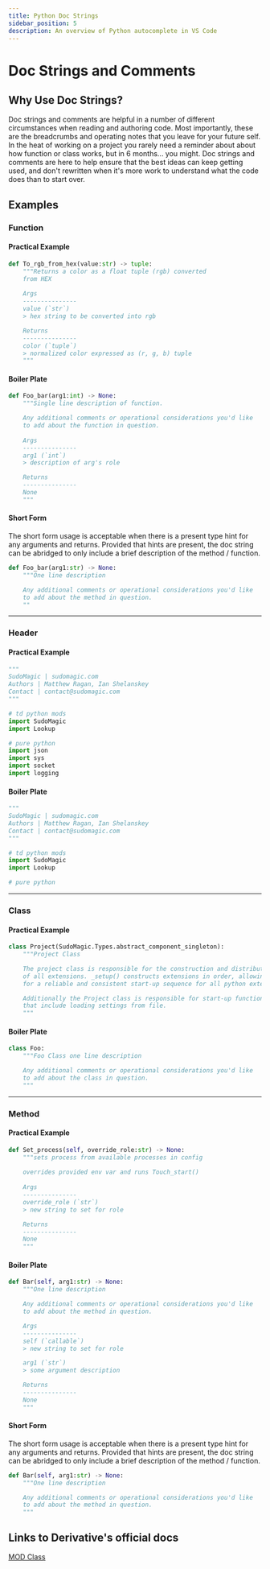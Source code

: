 ```yaml
---
title: Python Doc Strings
sidebar_position: 5
description: An overview of Python autocomplete in VS Code
---
```


# Doc Strings and Comments

## Why Use Doc Strings?
Doc strings and comments are helpful in a number of different circumstances when reading and authoring code. Most importantly, these are the breadcrumbs and operating notes that you leave for your future self. In the heat of working on a project you rarely need a reminder about about how function or class works, but in 6 months... you might. Doc strings and comments are here to help ensure that the best ideas can keep getting used, and don't rewritten when it's more work to understand what the code does than to start over.


## Examples

### Function

#### Practical Example
```python
def To_rgb_from_hex(value:str) -> tuple:
    """Returns a color as a float tuple (rgb) converted
    from HEX
    
    Args
    ---------------
    value (`str`)
    > hex string to be converted into rgb 

    Returns
    ---------------
    color (`tuple`)
    > normalized color expressed as (r, g, b) tuple
    """
```

#### Boiler Plate
```python
def Foo_bar(arg1:int) -> None:
    """Single line description of function.

    Any additional comments or operational considerations you'd like
    to add about the function in question.
    
    Args
    ---------------
    arg1 (`int`)
    > description of arg's role 

    Returns
    ---------------
    None
    """
```

#### Short Form
The short form usage is acceptable when there is a present type hint for any arguments and returns. Provided that hints are present, the doc string can be abridged to only include a brief description of the method / function.

```python
def Foo_bar(arg1:str) -> None:
    """One line description

    Any additional comments or operational considerations you'd like
    to add about the method in question.
    ""
```

---

### Header

#### Practical Example
```python
"""
SudoMagic | sudomagic.com
Authors | Matthew Ragan, Ian Shelanskey
Contact | contact@sudomagic.com
"""

# td python mods
import SudoMagic
import Lookup

# pure python
import json
import sys
import socket
import logging
```

#### Boiler Plate
```python
"""
SudoMagic | sudomagic.com
Authors | Matthew Ragan, Ian Shelanskey
Contact | contact@sudomagic.com
"""

# td python mods
import SudoMagic
import Lookup

# pure python
```

---

### Class

#### Practical Example
```python
class Project(SudoMagic.Types.abstract_component_singleton):
    """Project Class

    The project class is responsible for the construction and distribution
    of all extensions. _setup() constructs extensions in order, allowing
    for a reliable and consistent start-up sequence for all python extensions

    Additionally the Project class is responsible for start-up functions
    that include loading settings from file.
    """

```

#### Boiler Plate

```python
class Foo:
    """Foo Class one line description

    Any additional comments or operational considerations you'd like
    to add about the class in question.
    """
```

---

### Method

#### Practical Example

```python
def Set_process(self, override_role:str) -> None:
    """sets process from available processes in config
    
    overrides provided env var and runs Touch_start()
    
    Args
    ---------------
    override_role (`str`)
    > new string to set for role 

    Returns
    ---------------
    None
    """
```

#### Boiler Plate

```python
def Bar(self, arg1:str) -> None:
    """One line description

    Any additional comments or operational considerations you'd like
    to add about the method in question.

    Args
    ---------------
    self (`callable`)
    > new string to set for role 

    arg1 (`str`)
    > some argument description 

    Returns
    ---------------
    None
    """
```

#### Short Form
The short form usage is acceptable when there is a present type hint for any arguments and returns. Provided that hints are present, the doc string can be abridged to only include a brief description of the method / function.

```python
def Bar(self, arg1:str) -> None:
    """One line description

    Any additional comments or operational considerations you'd like
    to add about the method in question.
    """
```

## Links to Derivative's official docs
[MOD Class]

<!-- links -->
[MOD Class]:https://docs.derivative.ca/MOD_Class
[MIR Sample Autocomplete]:https://github.com/mir-lab/TouchDesigner-python-autocomplete-example
[Visual Studio Code]:https://code.visualstudio.com/
[Python import system]:https://docs.python.org/3/reference/import.html
[Singleton]:https://en.wikipedia.org/wiki/Singleton_pattern